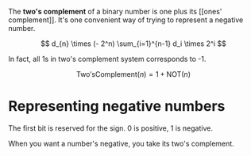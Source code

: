 The **two's complement** of a binary number is one plus its [[ones' complement]]. It's one convenient way of trying to represent a negative number.

$$
d_{n} \times (- 2^n) \sum_{i=1}^{n-1} d_i \times 2^i
$$



In fact, all 1s in two's complement system corresponds to -1.

$$
\mathsf{Two's Complement}(n) = 1 + \mathsf{NOT}(n)
$$

# Representing negative numbers

The first bit is reserved for the sign. 0 is positive, 1 is negative. 

When you want a number's negative, you take its two's complement.